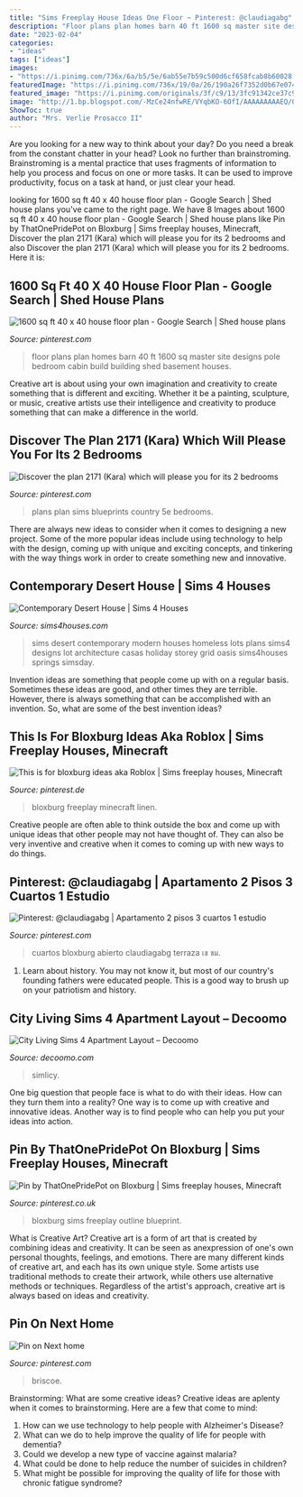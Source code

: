 ```yaml
---
title: "Sims Freeplay House Ideas One Floor ~ Pinterest: @claudiagabg"
description: "Floor plans plan homes barn 40 ft 1600 sq master site designs pole bedroom cabin build building shed basement houses"
date: "2023-02-04"
categories:
- "ideas"
tags: ["ideas"]
images:
- "https://i.pinimg.com/736x/6a/b5/5e/6ab55e7b59c500d6cf658fcab8b60028.jpg"
featuredImage: "https://i.pinimg.com/736x/19/0a/26/190a26f7352d0b67e0741c7f057515f8.jpg"
featured_image: "https://i.pinimg.com/originals/3f/c9/13/3fc91342ce37c9c9131390cfda3f2799.jpg"
image: "http://1.bp.blogspot.com/-MzCe24nfwRE/VYqbKO-6OfI/AAAAAAAAAEQ/0cePjmWqORY/s640/contemporary-house-sims-4.jpg"
ShowToc: true
author: "Mrs. Verlie Prosacco II"
---
```



Are you looking for a new way to think about your day? Do you need a break from the constant chatter in your head? Look no further than brainstroming. Brainstroming is a mental practice that uses fragments of information to help you process and focus on one or more tasks. It can be used to improve productivity, focus on a task at hand, or just clear your head.

	

		
looking for 1600 sq ft 40 x 40 house floor plan - Google Search | Shed house plans you've came to the right page. We have 8 Images about 1600 sq ft 40 x 40 house floor plan - Google Search | Shed house plans like Pin by ThatOnePridePot on Bloxburg | Sims freeplay houses, Minecraft, Discover the plan 2171 (Kara) which will please you for its 2 bedrooms and also Discover the plan 2171 (Kara) which will please you for its 2 bedrooms. Here it is:
		
    
## 1600 Sq Ft 40 X 40 House Floor Plan - Google Search | Shed House Plans

<img loading=lazy src="https://i.pinimg.com/736x/26/8e/0d/268e0dffa1eddf419e10cc3e84ab7f06--house-floor-plans-barn-homes.jpg" onerror="this.onerror=null;this.src='https://tse1.mm.bing.net/th?id=OIP.2qniSzy9GqvXO5s_hu9QuQHaGr&amp;pid=15.1';" alt="1600 sq ft 40 x 40 house floor plan - Google Search | Shed house plans">

_Source: pinterest.com_

>floor plans plan homes barn 40 ft 1600 sq master site designs pole bedroom cabin build building shed basement houses. 

	

Creative art is about using your own imagination and creativity to create something that is different and exciting. Whether it be a painting, sculpture, or music, creative artists use their intelligence and creativity to produce something that can make a difference in the world.

    
## Discover The Plan 2171 (Kara) Which Will Please You For Its 2 Bedrooms

<img loading=lazy src="https://i.pinimg.com/736x/6a/b5/5e/6ab55e7b59c500d6cf658fcab8b60028.jpg" onerror="this.onerror=null;this.src='https://tse3.mm.bing.net/th?id=OIP.3vS58u8cTJch1CUO_BPDggHaNK&amp;pid=15.1';" alt="Discover the plan 2171 (Kara) which will please you for its 2 bedrooms">

_Source: pinterest.com_

>plans plan sims blueprints country 5e bedrooms. 

	

There are always new ideas to consider when it comes to designing a new project. Some of the more popular ideas include using technology to help with the design, coming up with unique and exciting concepts, and tinkering with the way things work in order to create something new and innovative.

    
## Contemporary Desert House | Sims 4 Houses

<img loading=lazy src="http://1.bp.blogspot.com/-MzCe24nfwRE/VYqbKO-6OfI/AAAAAAAAAEQ/0cePjmWqORY/s640/contemporary-house-sims-4.jpg" onerror="this.onerror=null;this.src='https://tse2.mm.bing.net/th?id=OIP.2BkVf1aNts1XjrkCqfv88wHaEo&amp;pid=15.1';" alt="Contemporary Desert House | Sims 4 Houses">

_Source: sims4houses.com_

>sims desert contemporary modern houses homeless lots plans sims4 designs lot architecture casas holiday storey grid oasis sims4houses springs simsday. 

	

Invention ideas are something that people come up with on a regular basis. Sometimes these ideas are good, and other times they are terrible. However, there is always something that can be accomplished with an invention. So, what are some of the best invention ideas?

    
## This Is For Bloxburg Ideas Aka Roblox | Sims Freeplay Houses, Minecraft

<img loading=lazy src="https://i.pinimg.com/736x/86/41/cf/8641cf6fbbba14915b659d42187c435d.jpg" onerror="this.onerror=null;this.src='https://tse4.mm.bing.net/th?id=OIP.jK6bA6CeyZQSPlBluoYErwHaHL&amp;pid=15.1';" alt="This is for bloxburg ideas aka Roblox | Sims freeplay houses, Minecraft">

_Source: pinterest.de_

>bloxburg freeplay minecraft linen. 

	

Creative people are often able to think outside the box and come up with unique ideas that other people may not have thought of. They can also be very inventive and creative when it comes to coming up with new ways to do things.

    
## Pinterest: @claudiagabg | Apartamento 2 Pisos 3 Cuartos 1 Estudio

<img loading=lazy src="https://i.pinimg.com/originals/3f/c9/13/3fc91342ce37c9c9131390cfda3f2799.jpg" onerror="this.onerror=null;this.src='https://tse3.mm.bing.net/th?id=OIP.xwzNeWOUJo9QGnxBIy1giQHaEa&amp;pid=15.1';" alt="Pinterest: @claudiagabg | Apartamento 2 pisos 3 cuartos 1 estudio">

_Source: pinterest.com_

>cuartos bloxburg abierto claudiagabg terraza เข ชม. 

	

1) Learn about history. You may not know it, but most of our country's founding fathers were educated people. This is a good way to brush up on your patriotism and history. 

    
## City Living Sims 4 Apartment Layout – Decoomo

<img loading=lazy src="https://i.pinimg.com/originals/76/6c/e9/766ce93b1a0b32ec2e3aaeb3cd1be156.png" onerror="this.onerror=null;this.src='https://tse3.mm.bing.net/th?id=OIP.m_TrAeYi4L1IIoHloHeqmAHaEK&amp;pid=15.1';" alt="City Living Sims 4 Apartment Layout – Decoomo">

_Source: decoomo.com_

>simlicy. 

	

One big question that people face is what to do with their ideas. How can they turn them into a reality? One way is to come up with creative and innovative ideas. Another way is to find people who can help you put your ideas into action.

    
## Pin By ThatOnePridePot On Bloxburg | Sims Freeplay Houses, Minecraft

<img loading=lazy src="https://i.pinimg.com/736x/19/0a/26/190a26f7352d0b67e0741c7f057515f8.jpg" onerror="this.onerror=null;this.src='https://tse1.mm.bing.net/th?id=OIP.UDoSMDA9h1-YOQl_Ac5ksgHaHL&amp;pid=15.1';" alt="Pin by ThatOnePridePot on Bloxburg | Sims freeplay houses, Minecraft">

_Source: pinterest.co.uk_

>bloxburg sims freeplay outline blueprint. 

	

What is Creative Art?
Creative art is a form of art that is created by combining ideas and creativity. It can be seen as anexpression of one's own personal thoughts, feelings, and emotions. There are many different kinds of creative art, and each has its own unique style. Some artists use traditional methods to create their artwork, while others use alternative methods or techniques. Regardless of the artist's approach, creative art is always based on ideas and creativity.

    
## Pin On Next Home

<img loading=lazy src="https://i.pinimg.com/736x/28/61/16/2861161f3c6c4b51a1e1a46e543a4dfa.jpg" onerror="this.onerror=null;this.src='https://tse4.mm.bing.net/th?id=OIP.WNXkUYa_cojI1O2k5AC8aAHaK5&amp;pid=15.1';" alt="Pin on Next home">

_Source: pinterest.com_

>briscoe. 

	

Brainstorming: What are some creative ideas?
Creative ideas are aplenty when it comes to brainstorming. Here are a few that come to mind: 
1. How can we use technology to help people with Alzheimer's Disease? 
2. What can we do to help improve the quality of life for people with dementia? 
3. Could we develop a new type of vaccine against malaria? 
4. What could be done to help reduce the number of suicides in children? 
5. What might be possible for improving the quality of life for those with chronic fatigue syndrome?

